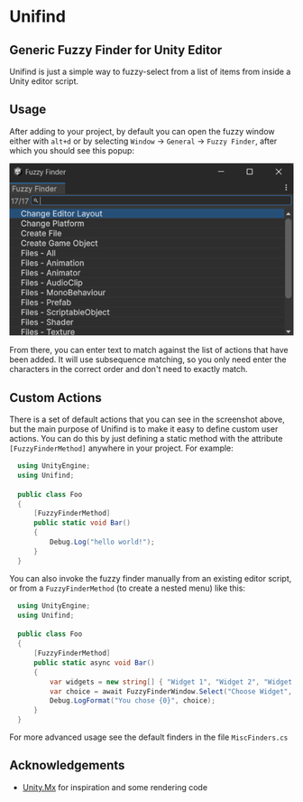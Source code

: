 
# Unifind
 
## Generic Fuzzy Finder for Unity Editor

Unifind is just a simple way to fuzzy-select from a list of items from inside a Unity editor script.

Usage
---

After adding to your project, by default you can open the fuzzy window either with `alt+d` or by selecting `Window` -> `General` -> `Fuzzy Finder`, after which you should see this popup:

<img src="screenshot.png?raw=true" alt="Unifind Screenshot"/>

From there, you can enter text to match against the list of actions that have been added.  It will use subsequence matching, so you only need enter the characters in the correct order and don't need to exactly match.

Custom Actions
---

There is a set of default actions that you can see in the screenshot above, but the main purpose of Unifind is to make it easy to define custom user actions.  You can do this by just defining a static method with the attribute `[FuzzyFinderMethod]` anywhere in your project.  For example:

```csharp
  using UnityEngine;
  using Unifind;

  public class Foo
  {
      [FuzzyFinderMethod]
      public static void Bar()
      {
          Debug.Log("hello world!");
      }
  }
```

You can also invoke the fuzzy finder manually from an existing editor script, or from a `FuzzyFinderMethod` (to create a nested menu) like this:

```csharp
  using UnityEngine;
  using Unifind;

  public class Foo
  {
      [FuzzyFinderMethod]
      public static async void Bar()
      {
          var widgets = new string[] { "Widget 1", "Widget 2", "Widget 3" };
          var choice = await FuzzyFinderWindow.Select("Choose Widget", widgets);
          Debug.LogFormat("You chose {0}", choice);
      }
  }
```

For more advanced usage see the default finders in the file `MiscFinders.cs`

Acknowledgements
---

* [Unity.Mx](https://github.com/jcs090218/Unity.Mx) for inspiration and some rendering code

